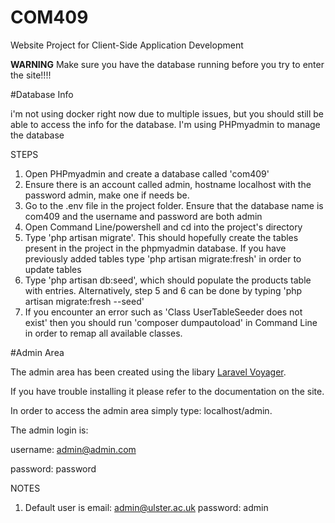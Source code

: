 # COM409
Website Project for Client-Side Application Development 

**WARNING**
Make sure you have the database running before you try to enter the site!!!!


#Database Info

i'm not using docker right now due to multiple issues, but you should still be able to access the info for the database. I'm using PHPmyadmin to manage the database

STEPS

1. Open PHPmyadmin and create a database called 'com409'
2. Ensure there is an account called admin, hostname localhost with the password admin, make one if needs be.
3. Go to the .env file in the project folder. Ensure that the database name is com409 and the username and password are both admin
4. Open Command Line/powershell and cd into the project's directory
5. Type 'php artisan migrate'. This should hopefully create the tables present in the project in the phpmyadmin database. If you have previously added tables type 'php artisan migrate:fresh' in order to update tables
6. Type 'php artisan db:seed', which should populate the products table with entries.
	Alternatively, step 5 and 6 can be done by typing 'php artisan migrate:fresh --seed'
7. If you encounter an error such as 'Class UserTableSeeder does not exist' then you should run 'composer dumpautoload' in Command Line in order to remap all available classes.

#Admin Area 

The admin area has been created using the libary [Laravel Voyager](https://laravelvoyager.com/).

If you have trouble installing it please refer to the documentation on the site.

In order to access the admin area simply type: localhost/admin.

The admin login is:

username: admin@admin.com

password: password 

NOTES

1. Default user is email: admin@ulster.ac.uk   password: admin



